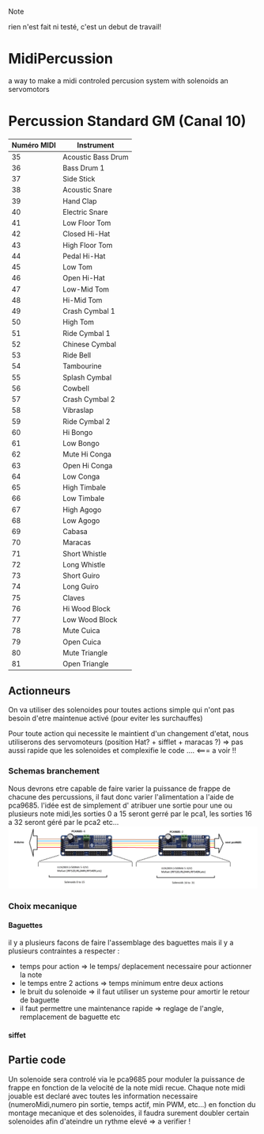 > [!NOTE]
> rien n'est fait ni testé, c'est un debut de travail!


# MidiPercussion
a way to make a midi controled percusion system with solenoids an servomotors


# Percussion Standard GM (Canal 10)

| Numéro MIDI | Instrument              |
|-------------|--------------------------|
| 35          | Acoustic Bass Drum       |
| 36          | Bass Drum 1              |
| 37          | Side Stick               |
| 38          | Acoustic Snare           |
| 39          | Hand Clap                |
| 40          | Electric Snare           |
| 41          | Low Floor Tom            |
| 42          | Closed Hi-Hat            |
| 43          | High Floor Tom           |
| 44          | Pedal Hi-Hat             |
| 45          | Low Tom                  |
| 46          | Open Hi-Hat              |
| 47          | Low-Mid Tom              |
| 48          | Hi-Mid Tom               |
| 49          | Crash Cymbal 1           |
| 50          | High Tom                 |
| 51          | Ride Cymbal 1            |
| 52          | Chinese Cymbal           |
| 53          | Ride Bell                |
| 54          | Tambourine               |
| 55          | Splash Cymbal            |
| 56          | Cowbell                  |
| 57          | Crash Cymbal 2           |
| 58          | Vibraslap                |
| 59          | Ride Cymbal 2            |
| 60          | Hi Bongo                 |
| 61          | Low Bongo                |
| 62          | Mute Hi Conga            |
| 63          | Open Hi Conga            |
| 64          | Low Conga                |
| 65          | High Timbale             |
| 66          | Low Timbale              |
| 67          | High Agogo               |
| 68          | Low Agogo                |
| 69          | Cabasa                   |
| 70          | Maracas                  |
| 71          | Short Whistle            |
| 72          | Long Whistle             |
| 73          | Short Guiro              |
| 74          | Long Guiro               |
| 75          | Claves                   |
| 76          | Hi Wood Block            |
| 77          | Low Wood Block           |
| 78          | Mute Cuica               |
| 79          | Open Cuica               |
| 80          | Mute Triangle            |
| 81          | Open Triangle            |

## Actionneurs 

On va utiliser des solenoides pour toutes actions simple qui n'ont pas besoin d'etre maintenue activé (pour eviter les surchauffes) 

Pour toute action qui necessite le maintient d'un changement d'etat, nous utiliserons des servomoteurs (position Hat? + sifflet + maracas ?) => pas aussi rapide que les solenoides et complexifie le code ....  <=== a voir !!

### Schemas branchement

Nous devrons etre capable de faire varier la puissance de frappe de chacune des percussions, il faut donc varier l'alimentation a l'aide de pca9685.
l'idée est de simplement d' atribuer une sortie pour une ou plusieurs note midi,les sorties 0 a 15 seront gerré par le pca1, les sorties 16 a 32 seront géré par le pca2 etc...
![Schema electrique](https://raw.githubusercontent.com/glloq/MidiPercussion/main/img/branchement%20pwm.png?raw=true)


### Choix mecanique 

#### Baguettes

il y a plusieurs facons de faire l'assemblage des baguettes mais il y a plusieurs contraintes a respecter :
- temps pour action => le temps/ deplacement necessaire pour actionner la note
- le temps entre 2 actions => temps minimum entre deux actions
- le bruit du solenoide => il faut utiliser un systeme pour amortir le retour de baguette
- il faut permettre une maintenance rapide => reglage de l'angle, remplacement de baguette etc

  
#### siffet 


## Partie code

Un solenoide sera controlé via le pca9685 pour moduler la puissance de frappe en fonction de la velocité de la note midi recue.
Chaque note midi jouable est declaré avec toutes les information necessaire (numeroMidi,numero pin sortie, temps actif, min PWM, etc...)
en fonction du montage mecanique et des solenoides, il faudra surement doubler certain solenoides afin d'ateindre un rythme elevé => a verifier !





  
